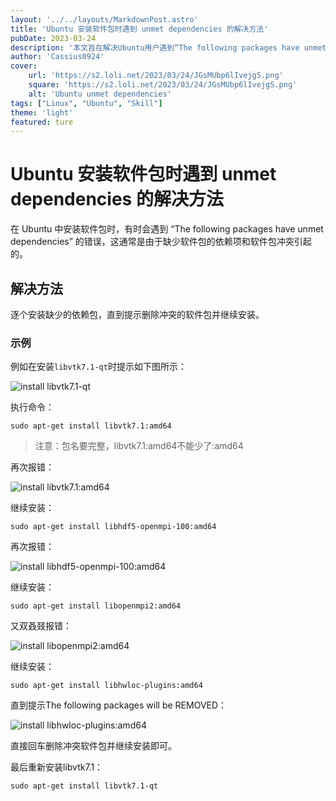 ```yaml
---
layout: '../../layouts/MarkdownPost.astro'
title: 'Ubuntu 安装软件包时遇到 unmet dependencies 的解决方法'
pubDate: 2023-03-24
description: '本文旨在解决Ubuntu用户遇到“The following packages have unmet dependencies”错误的问题'
author: 'Cassius0924'
cover:
    url: 'https://s2.loli.net/2023/03/24/JGsMUbp6lIvejgS.png'
    square: 'https://s2.loli.net/2023/03/24/JGsMUbp6lIvejgS.png'
    alt: 'Ubuntu unmet dependencies'
tags: ["Linux", "Ubuntu", "Skill"]
theme: 'light'
featured: ture
---
```


# Ubuntu 安装软件包时遇到 unmet dependencies 的解决方法

在 Ubuntu 中安装软件包时，有时会遇到 “The following packages have unmet dependencies” 的错误，这通常是由于缺少软件包的依赖项和软件包冲突引起的。

## 解决方法

逐个安装缺少的依赖包，直到提示删除冲突的软件包并继续安装。

### 示例

例如在安装`libvtk7.1-qt`时提示如下图所示：

![install libvtk7.1-qt](https://s2.loli.net/2023/03/18/EyZJSiPqD1G39tb.png)

执行命令：
```shell
sudo apt-get install libvtk7.1:amd64
```

> 注意：包名要完整，libvtk7.1:amd64不能少了:amd64

再次报错：

![install libvtk7.1:amd64](https://s2.loli.net/2023/03/18/YxH2EDdRI9vSM61.png)

继续安装：

```shell
sudo apt-get install libhdf5-openmpi-100:amd64
```

再次报错：

![install libhdf5-openmpi-100:amd64](https://s2.loli.net/2023/03/18/eFDxj1bpiwK4JTG.png)

继续安装：

```shell
sudo apt-get install libopenmpi2:amd64
```

又双叒叕报错：

![install libopenmpi2:amd64](https://s2.loli.net/2023/03/18/95FMZPXOfKVmS3N.png)

继续安装：

```shell
sudo apt-get install libhwloc-plugins:amd64
```

直到提示The following packages will be REMOVED：

![install libhwloc-plugins:amd64](https://s2.loli.net/2023/03/18/ZPAuxI5JHWQyLq7.png)

直接回车删除冲突软件包并继续安装即可。

最后重新安装libvtk7.1：

```shell
sudo apt-get install libvtk7.1-qt
```

